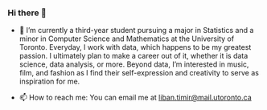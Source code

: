 ### Hi there 👋

- 🌱 I’m currently a third-year student pursuing a major in Statistics and a minor in Computer Science and Mathematics at the University of Toronto. Everyday, I work with data, which happens to be my greatest passion. I ultimately plan to make a career out of it, whether it is data science, data analysis, or more. Beyond data, I’m interested in music, film, and fashion as I find their self-expression and creativity to serve as inspiration for me.

- 📫 How to reach me: You can email me at liban.timir@mail.utoronto.ca

